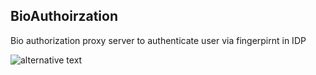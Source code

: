 ## BioAuthoirzation

Bio authorization proxy server to authenticate user via fingerpirnt in IDP

![alternative text](http://www.plantuml.com/plantuml/proxy?src=https://raw.githubusercontent.com/estepien/bioauthorization/master/documentation/seq_base.puml)

